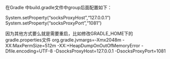 
在Gradle 中build.gradle文件中group后面配置如下：

System.setProperty(“socksProxyHost”,“127.0.0.1”)
System.setProperty(“socksProxyPort”,“1081”)


因为其他方式要么就是需要重启，比如修改GRADLE_HOME下的gradle.properties文件
org.gradle.jvmargs=-Xmx2048m -XX:MaxPermSize=512m -XX:+HeapDumpOnOutOfMemoryError -Dfile.encoding=UTF-8 -DsocksProxyHost=127.0.0.1 -DsocksProxyPort=1081
